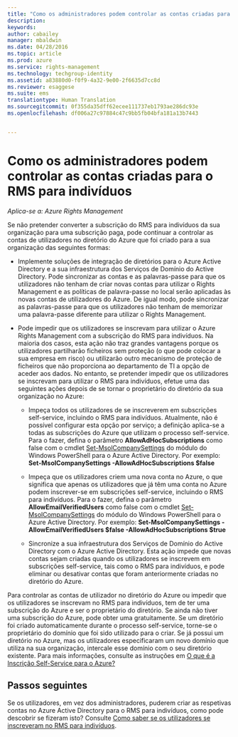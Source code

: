 ```yaml
---
title: "Como os administradores podem controlar as contas criadas para o RMS para indivíduos | Azure RMS"
description: 
keywords: 
author: cabailey
manager: mbaldwin
ms.date: 04/28/2016
ms.topic: article
ms.prod: azure
ms.service: rights-management
ms.technology: techgroup-identity
ms.assetid: a83880d0-f0f9-4a32-9e00-2f6635d7cc8d
ms.reviewer: esaggese
ms.suite: ems
translationtype: Human Translation
ms.sourcegitcommit: 0f355da35dff62ecee111737eb1793ae286dc93e
ms.openlocfilehash: df006a27c97884c47c9bb5fb04bfa181a13b7443


---
```




# Como os administradores podem controlar as contas criadas para o RMS para indivíduos

*Aplica-se a: Azure Rights Management*


Se não pretender converter a subscrição do RMS para indivíduos da sua organização para uma subscrição paga, pode continuar a controlar as contas de utilizadores no diretório do Azure que foi criado para a sua organização das seguintes formas:

-   Implemente soluções de integração de diretórios para o Azure Active Directory e a sua infraestrutura dos Serviços de Domínio do Active Directory. Pode sincronizar as contas e as palavras-passe para que os utilizadores não tenham de criar novas contas para utilizar o Rights Management e as políticas de palavra-passe no local serão aplicadas às novas contas de utilizadores do Azure. De igual modo, pode sincronizar as palavras-passe para que os utilizadores não tenham de memorizar uma palavra-passe diferente para utilizar o Rights Management.

-   Pode impedir que os utilizadores se inscrevam para utilizar o Azure Rights Management com a subscrição do RMS para indivíduos. Na maioria dos casos, esta ação não traz grandes vantagens porque os utilizadores partilharão ficheiros sem proteção (o que pode colocar a sua empresa em risco) ou utilizarão outro mecanismo de proteção de ficheiros que não proporciona ao departamento de TI a opção de aceder aos dados. No entanto, se pretender impedir que os utilizadores se inscrevam para utilizar o RMS para indivíduos, efetue uma das seguintes ações depois de se tornar o proprietário do diretório da sua organização no Azure:

    -   Impeça todos os utilizadores de se inscreverem em subscrições self-service, incluindo o RMS para indivíduos.  Atualmente, não é possível configurar esta opção por serviço; a definição aplica-se a todas as subscrições do Azure que utilizam o processo self-service. Para o fazer, defina o parâmetro **AllowAdHocSubscriptions** como false com o cmdlet [Set-MsolCompanySettings](http://technet.microsoft.com/library/dn194127.aspx) do módulo do Windows PowerShell para o Azure Active Directory. Por exemplo: **Set-MsolCompanySettings -AllowAdHocSubscriptions $false**

    -   Impeça que os utilizadores criem uma nova conta no Azure, o que significa que apenas os utilizadores que já têm uma conta no Azure podem inscrever-se em subscrições self-service, incluindo o RMS para indivíduos.  Para o fazer, defina o parâmetro **AllowEmailVerifiedUsers** como false com o cmdlet [Set-MsolCompanySettings](http://technet.microsoft.com/library/dn194127.aspx) do módulo do Windows PowerShell para o Azure Active Directory. Por exemplo: **Set-MsolCompanySettings -AllowEmailVerifiedUsers $false -AllowAdHocSubscriptions $true**

    -   Sincronize a sua infraestrutura dos Serviços de Domínio do Active Directory com o Azure Active Directory. Esta ação impede que novas contas sejam criadas quando os utilizadores se inscrevem em subscrições self-service, tais como o RMS para indivíduos, e pode eliminar ou desativar contas que foram anteriormente criadas no diretório do Azure.

Para controlar as contas de utilizador no diretório do Azure ou impedir que os utilizadores se inscrevam no RMS para indivíduos, tem de ter uma subscrição do Azure e ser o proprietário do diretório. Se ainda não tiver uma subscrição do Azure, pode obter uma gratuitamente. Se um diretório foi criado automaticamente durante o processo self-service, torne-se o proprietário do domínio que foi sido utilizado para o criar. Se já possui um diretório no Azure, mas os utilizadores especificaram um novo domínio que utiliza na sua organização, intercale esse domínio com o seu diretório existente. Para mais informações, consulte as instruções em [O que é a Inscrição Self-Service para o Azure?](https://azure.microsoft.com/documentation/articles/active-directory-self-service-signup/)


## Passos seguintes

Se os utilizadores, em vez dos administradores, puderem criar as respetivas contas no Azure Active Directory para o RMS para indivíduos, como pode descobrir se fizeram isto?  Consulte [Como saber se os utilizadores se inscreveram no RMS para indivíduos](rms-for-individuals-identify-sign-up.md).



<!--HONumber=Jun16_HO4-->


